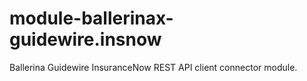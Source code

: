 # module-ballerinax-guidewire.insnow
Ballerina Guidewire InsuranceNow REST API client connector module.
